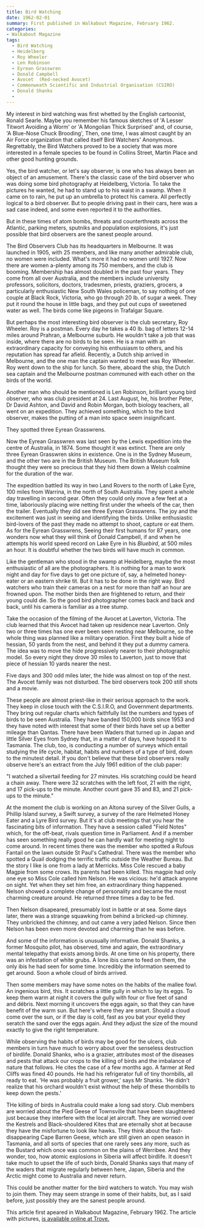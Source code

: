 ```yaml
---
title: Bird Watching
date: 1962-02-01
summary: First published in Walkabout Magazine, February 1962.
categories:
- Walkabout Magazine
tags:
  - Bird Watching
  - Heidelberg
  - Roy Wheeler
  - Len Robinson
  - Eyrean Grasswren
  - Donald Campbell
  - Avocet  (Red-necked Avocet)
  - Commonweath Scientific and Industrial Organisation (CSIRO)
  - Donald Shanks
  -
---
```


My interest in bird watching was first whetted by the English cartoonist, Ronald Searle. Maybe you remember his famous sketches of 'A Lesser Titwort Avoiding a Worm' or 'A Mongolian Thick Surprised' and, of course, 'A Blue-Nose Chuck Brooding', Then, one time, I was almost caught by an Air Force organization that called itself Bird Watchers' Anonymous. Regrettably, the Bird Watchers proved to be a society that was more interested in a female species to be found in Collins Street, Martin Place and other good hunting grounds.

Yes, the bird watcher, or let's say observer, is one who has always been an object of an amusement. There's the classic case of the bird observer who was doing some bird photography at Heidelberg, Victoria. To take the pictures he wanted, he had to stand up to his waist in a swamp. When it came on to rain, he put up an umbrella to protect his camera. All perfectly logical to a bird observer. But to people driving past in their cars, here was a sad case indeed, and some even reported it to the authorities.

But in these times of atom bombs, threats and counterthreats across the Atlantic, parking meters, sputniks and population explosions, it's just possible that bird observers are the sanest people around.

The Bird Observers Club has its headquarters in Melbourne. It was launched in 1905, with 25 members, and like many another admirable club, no women were included. What's more it had no women until 1927. Now there are women a-plenty among its 750 members, and the club is booming. Membership has almost doubled in the past four years. They come from all over Australia, and the members include university professors, solicitors, doctors, tradesmen, priests, graziers, grocers, a particularly enthusiastic New South Wales policeman, to say nothing of one couple at Black Rock, Victoria, who go through 20 lb. of sugar a week. They put it round the house in little bags, and they put out cups of sweetened water as well. The birds come like pigeons in Trafalgar Square. 

But perhaps the most interesting bird observer is the club secretary, Roy Wheeler. Roy is a postman. Every day he takes a 40 lb. bag of letters 12-14 miles around Prahran, a Melbourne suburb. He wouldn't take a job that was inside, where there are no birds to be seen. He is a man with an extraordinary capacity for conveying his enthusiasm to others, and his reputation has spread far afield. Recently, a Dutch ship arrived in Melbourne, and the one man the captain wanted to meet was Roy Wheeler. Roy went down to the ship for lunch. So there, aboard the ship, the Dutch sea captain and the Melbourne postman communed with each other on the birds of the world. 

Another man who should be mentioned is Len Robinson, brilliant young bird observer, who was club president at 24. Last August, he, his brother Peter, Dr David Ashton, and David and Robin Morgan, both biology teachers, all went on an expedition. They achieved something, which to the bird observer, makes the putting of a man into space seem insignificant.

They spotted three Eyrean Grasswrens. 

Now the Eyrean Grasswren was last seen by the Lewis expedition into the centre of Australia, in 1874. Some thought it was extinct. There are only three Eyrean Grasswren skins in existence. One is in the Sydney Museum, and the other two are in the British Museum. The British Museum folk thought they were so precious that they hid them down a Welsh coalmine for the duration of the war.

The expedition battled its way in two Land Rovers to the north of Lake Eyre, 100 miles from Warrina, in the north of South Australia. They spent a whole day travelling in second gear. Often they could only move a few feet at a time, laboriously placing wire netting first under the wheels of the car, then the trailer. Eventually they did see three Eyrean Grasswrens. The joy and the excitement was just in seeing and identifying the birds. Unlike enthusiastic bird-lovers of the past they made no attempt to shoot, capture or eat them. As for the Eyrean Grasswrens, Seeing their first humans for 87 years, one wonders now what they will think of Donald Campbell, if and when he attempts his world speed record on Lake Eyre in his *Bluebird*, at 500 miles an hour. It is doubtful whether the two birds will have much in common.

Like the gentleman who stood in the swamp at Heidelberg, maybe the most enthusiastic of all are the photographers. It is nothing for a man to work night and day for five days to get one picture of, say, a helmeted honey-eater or an eastern shrike tit. But it has to be done in the right way. Bird watchers who train their cameras on a nest for more than half an hour are frowned upon. The mother birds then are frightened to return, and their young could die. So the good bird photographer comes back and back and back, until his camera is familiar as a tree stump.

Take the occasion of the filming of the Avocet at Laverton, Victoria. The club learned that this Avocet had taken up residence near Laverton. Only two or three times has one ever been seen nesting near Melbourne, so the whole thing was planned like a military operation. First they built a hide of hessian, 50 yards from the nest, and behind it they put a dummy camera. The idea was to move the hide progressively nearer to their photographic model. So every night they drove 30 miles to Laverton, just to move that piece of hessian 10 yards nearer the nest.

Five days and 300 odd miles later, the hide was almost on top of the nest. The Avocet family was not disturbed. The bird observers took 200 still shots and a movie.

These people are almost priest-like in their serious approach to the work. They keep in close touch with the C.S.I.R.O, and Government departments. They bring out regular charts which faithfully list the numbers and types of birds to be seen Australia. They have banded 150,000 birds since 1953 and they have noted with interest that some of their birds have set up a better mileage than Qantas. There have been Waders that turned up in Japan and little Silver Eyes from Sydney that, in a matter of days, have hopped it to Tasmania. The club, too, is conducting a number of surveys which entail studying the life cycle, habitat, habits and numbers of a type of bird, down to the minutest detail. If you don't believe that these bird observers really observe here's an extract from the July 1961 edition of the club paper:

"I watched a silvertail feeding for 27 minutes. His scratching could be heard a chain away. There were 32 scratches with the left foot, 21 with the right, and 17 pick-ups to the minute. Another count gave 35 and 83, and 21 pick-ups to the minute."

At the moment the club is working on an Altona survey of the Silver Gulls, a Phillip Island survey, a Swift survey, a survey of the rare Helmeted Honey Eater and a Lyre Bird survey. But it's at club meetings that you hear the fascinating bits of information. They have a session called "Field Notes" which, for the off-beat, rivals question time in Parliament. And if a member has seen something really good he can hardly wait for meeting night to come around. In recent times there was the member who spotted a Rufous Fantail on the lawn outside St Paul's Cathedral. There was the member who spotted a Quail dodging the terrific traffic outside the Weather Bureau. But the story I like is one from a lady at Merricks. Miss Cole rescued a baby Magpie from some crows. Its parents had been killed. This magpie had only one eye so Miss Cole called him Nelson. He was vicious: he'd attack anyone on sight. Yet when they set him free, an extraordinary thing happened. Nelson showed a complete change of personality and became the most charming creature around. He returned three times a day to be fed.

Then Nelson disapeared, presumably lost in battle or at sea. Some days later, there was a strange squawking from behind a bricked-up chimney. They unbricked the chimney, and out came a very jaded Nelson. Since then Nelson has been even more devoted and charming than he was before. 

And some of the information is unusually informative. Donald Shanks, a former Mosquito pilot, has observed, time and again, the extraordinary mental telepathy that exists among birds. At one time on his property, there was an infestation of white grubs. A lone ibis came to feed on them, the only ibis he had seen for some time. Incredibly the information seemed to get around. Soon a whole cloud of birds arrived.

Then some members may have some notes on the habits of the mallee fowl. An ingenious bird, this. It scratches a little gully in which to lay its eggs. To keep them warm at night it covers the gully with four or five feet of sand and débris. Next morning it uncovers the eggs again, so that they can have benefit of the warm sun. But here's where they are smart. Should a cloud come over the sun, or if the day is cold, fast as you bat your eyelid they seratch the sand over the eggs again. And they adjust the size of the mound exactly to give the right temperature.

While observing the habits of birds may be good for the ulcers, club members in turn have much to worry about over the senseless destruction of birdlife. Donald Shanks, who is a grazier, attributes most of the diseases and pests that attack our crops to the killing of birds and the imbalance of nature that follows. He cites the case of a few months ago. A farmer at Red Cliffs was fined 40 pounds. He had his refrigerator full of tiny thornbills, all ready to eat. 'He was probably a fruit grower,' says Mr Shanks. 'He didn't realize that his orchard wouldn't exist without the help of these thornbills to keep down the pests.'

THe killing of birds in Australia could make a long sad story. Club members are worried about the Pied Geese of Townsville that have been slaughtered just because they interfere with the local jet aircraft. They are worried over the Kestrels and Black-shouldered Kites that are eternally shot at because they have the misfortune to look like hawks. They think about the fast-disappearing Cape Barren Geese, which are still given an open season in Tasmania, and all sorts of species that one rarely sees any more, such as the Bustard which once was common on the plains of Werribee. And they wonder, too, how atomic explosions in Siberia will affect birdlife. It doesn't take much to upset the life of such birds, Donald Shanks says that many of the waders that migrate regularly between here, Japan, Siberia and the Arctic might come to Australia and never return.

This could be another matter for the bird watchers to watch. You may wish to join them. They may seem strange in some of their habits, but, as I said before, just possibly they are the sanest people around. 

This article first apeared in Walkabout Magazine, February 1962. The article with pictures, [is available online at Trove.](https://nla.gov.au/nla.obj-752644449/view?sectionId=nla.obj-755701384&partId=nla.obj-752653519#page/n19/mode/1up)
